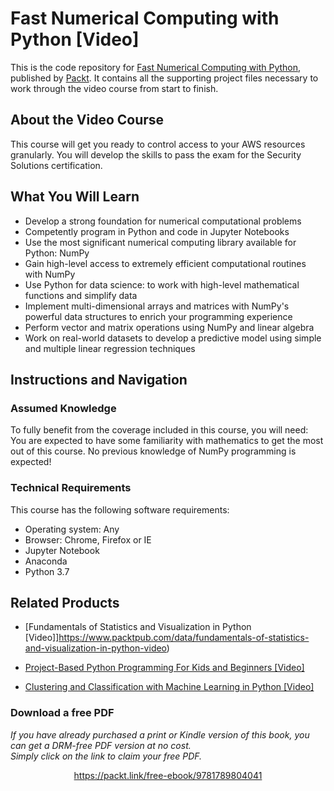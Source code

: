 # Fast Numerical Computing with Python [Video]
This is the code repository for [Fast Numerical Computing with Python](https://www.packtpub.com/data/fast-numerical-computing-with-python-video), published by [Packt](https://www.packtpub.com/?utm_source=github). It contains all the supporting project files necessary to work through the video course from start to finish.
## About the Video Course
This course will get you ready to control access to your AWS resources granularly. You will develop the skills to pass the exam for the Security Solutions certification.	

<H2>What You Will Learn</H2>
<DIV class=book-info-will-learn-text>
<UL>
<LI>Develop a strong foundation for numerical computational problems
<LI>Competently program in Python and code in Jupyter Notebooks
<LI>Use the most significant numerical computing library available for Python: NumPy
<LI>Gain high-level access to extremely efficient computational routines with NumPy
<LI>Use Python for data science: to work with high-level mathematical functions and simplify data
<LI>Implement multi-dimensional arrays and matrices with NumPy's powerful data structures to enrich your programming experience
<LI>Perform vector and matrix operations using NumPy and linear algebra
<LI>Work on real-world datasets to develop a predictive model using simple and multiple linear regression techniques
</LI></UL></DIV>

## Instructions and Navigation
### Assumed Knowledge
To fully benefit from the coverage included in this course, you will need:<br/>
You are expected to have some familiarity with mathematics to get the most out of this course.
No previous knowledge of NumPy programming is expected!

### Technical Requirements
This course has the following software requirements:<br/>
<UL><LI>Operating system: Any
<LI>Browser: Chrome, Firefox or IE
<LI>Jupyter Notebook
<LI>Anaconda
<LI>Python 3.7</LI></UL>

## Related Products
* [Fundamentals of Statistics and Visualization in Python [Video]]https://www.packtpub.com/data/fundamentals-of-statistics-and-visualization-in-python-video)

* [Project-Based Python Programming For Kids and Beginners [Video]](https://www.packtpub.com/programming/project-based-python-programming-for-kids-and-beginners-video)

* [Clustering and Classification with Machine Learning in Python [Video]](https://www.packtpub.com/data/clustering-and-classification-with-machine-learning-in-python-video)

### Download a free PDF

 <i>If you have already purchased a print or Kindle version of this book, you can get a DRM-free PDF version at no cost.<br>Simply click on the link to claim your free PDF.</i>
<p align="center"> <a href="https://packt.link/free-ebook/9781789804041">https://packt.link/free-ebook/9781789804041 </a> </p>
